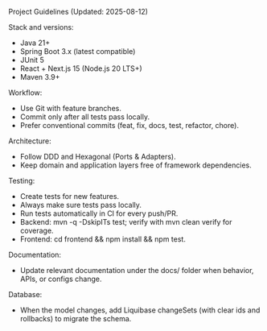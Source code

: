 Project Guidelines (Updated: 2025-08-12)

Stack and versions:
- Java 21+
- Spring Boot 3.x (latest compatible)
- JUnit 5
- React + Next.js 15 (Node.js 20 LTS+)
- Maven 3.9+

Workflow:
- Use Git with feature branches.
- Commit only after all tests pass locally.
- Prefer conventional commits (feat, fix, docs, test, refactor, chore).

Architecture:
- Follow DDD and Hexagonal (Ports & Adapters).
- Keep domain and application layers free of framework dependencies.

Testing:
- Create tests for new features.
- Always make sure tests pass locally.
- Run tests automatically in CI for every push/PR.
- Backend: mvn -q -DskipITs test; verify with mvn clean verify for coverage.
- Frontend: cd frontend && npm install && npm test.

Documentation:
- Update relevant documentation under the docs/ folder when behavior, APIs, or configs change.

Database:
- When the model changes, add Liquibase changeSets (with clear ids and rollbacks) to migrate the schema.